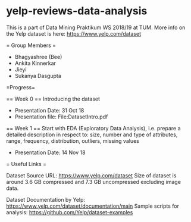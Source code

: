 # yelp-reviews-data-analysis
This is a part of Data Mining Praktikum WS 2018/19 at TUM.
More info on the Yelp dataset is here: https://www.yelp.com/dataset

= Group Members =
* Bhagyashree (Bee)
* Ankita Kinnerkar
* Jieyi
* Sukanya Dasgupta

=Progress=

== Week 0 ==
Introducing the dataset
* Presentation Date: 31 Oct 18
* Presentation file: File:DatasetIntro.pdf

== Week 1 ==
Start with EDA (Exploratory Data Analysis), i.e. prepare a detailed description in respect to: size, number and type of attributes, range, frequency, distribution, outliers, missing values
* Presentation Date: 14 Nov 18

= Useful Links =

Dataset Source URL: https://www.yelp.com/dataset 
Size of dataset is around 3.6 GB compressed and 7.3 GB uncompressed excluding image data.

Dataset Documentation by Yelp: https://www.yelp.com/dataset/documentation/main 
Sample scripts for analysis: https://github.com/Yelp/dataset-examples 
